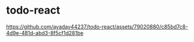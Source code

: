 # todo-react





https://github.com/ayadav44237/todo-react/assets/79020880/c85bd7c8-4d9e-481d-abd3-8f5cf1d281be

